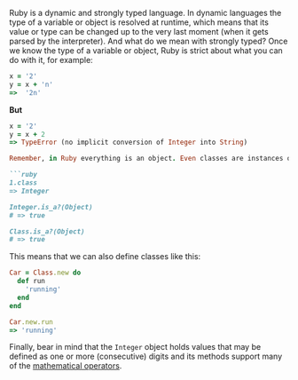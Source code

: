 Ruby is a dynamic and strongly typed language. In dynamic languages the type of a variable or object is resolved at runtime, which means that its value or type can be changed up to the very last moment (when it gets parsed by the interpreter).
And what do we mean with strongly typed? Once we know the type of a variable or object, Ruby is strict about what you can do with it, for example:

```ruby
x = '2'
y = x + 'n'
=>  '2n'
```

**But**

````ruby
x = '2'
y = x + 2
=> TypeError (no implicit conversion of Integer into String)

Remember, in Ruby everything is an object. Even classes are instances of the class `Class`. For example:

```ruby
1.class
=> Integer

Integer.is_a?(Object)
# => true

Class.is_a?(Object)
# => true
````

This means that we can also define classes like this:

```ruby
Car = Class.new do
  def run
    'running'
  end
end

Car.new.run
=> 'running'
```

Finally, bear in mind that the `Integer` object holds values that may be defined as one or more (consecutive) digits and its methods support many of the [mathematical operators][integers-docs].

[integers-docs]: https://ruby-doc.org/core-2.7.0/Integer.html

